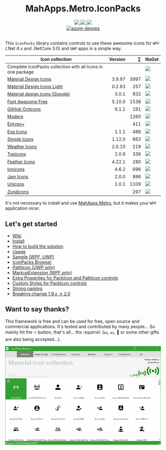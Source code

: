 <div align="center">

  <h1>MahApps.Metro.IconPacks</h1>
  <a href="https://gitter.im/MahApps/MahApps.Metro.IconPacks">
	<img src="https://img.shields.io/badge/Gitter-Join%20Chat-green.svg?style=flat-square">
  </a>
  <a href="https://twitter.com/punker76">
	<img src="https://img.shields.io/badge/twitter-%40punker76-55acee.svg?style=flat-square">
  </a>
  <a href="https://github.com/MahApps/MahApps.Metro.IconPacks/releases">
	<img src="https://img.shields.io/github/release/MahApps/MahApps.Metro.IconPacks.svg?style=flat-square">
  </a>
  <br />
<!-- <a href="https://ci.appveyor.com/project/punker76/mahapps-metro-iconpacks/branch/master">
	<img alt="appveyor-master" src="https://img.shields.io/appveyor/ci/punker76/mahapps-metro-iconpacks/master.svg?logo=appveyor&style=flat-square&label=master">
  </a>
  <a href="https://ci.appveyor.com/project/punker76/mahapps-metro-iconpacks/branch/dev">-->
	<!--<img alt="appveyor-dev" src="https://img.shields.io/appveyor/ci/punker76/mahapps-metro-iconpacks/dev.svg?style=flat-square&&label=dev">-->
 <!-- </a>-->
  <a href="https://dev.azure.com/mahapps/MahApps.Metro.IconPacks/_build?definitionId=3">
  <img alt="azure-devops" src="https://img.shields.io/azure-devops/build/mahapps/6896073b-203e-45a5-892e-45600b9fe5ae/3.svg?logo=azure-devops&style=flat-square&label=dev">
  </a>
  <br />
  <br />

</div>

This `IconPacks` library contains controls to use these awesome icons for `WPF` (.Net 4.x and .NetCore 3.0) and `UWP` apps in a simple way.

| Icon collection | Version | &#8721; | NuGet |
|---|--:|--:|:--|
| Complete IconPacks collection with all Icons in one package | | | <a href="https://www.nuget.org/packages/MahApps.Metro.IconPacks/"><img src="https://img.shields.io/nuget/dt/MahApps.Metro.IconPacks.svg?style=flat-square&&label=IconPacks"></a> |
| [Material Design Icons](https://materialdesignicons.com/) | 3.9.97 | 3997 | <a href="https://www.nuget.org/packages/MahApps.Metro.IconPacks.Material/"><img src="https://img.shields.io/nuget/dt/MahApps.Metro.IconPacks.Material.svg?style=flat-square&&label=Material"></a> |
| [Material Design Icons Light](https://github.com/Templarian/MaterialDesignLight) | 0.2.63 | 257 | <a href="https://www.nuget.org/packages/MahApps.Metro.IconPacks.MaterialLight/"><img src="https://img.shields.io/nuget/dt/MahApps.Metro.IconPacks.MaterialLight.svg?style=flat-square&&label=MaterialLight"></a> |
| [Material design icons (Google)](https://github.com/google/material-design-icons) | 3.0.1 | 932 | <a href="https://www.nuget.org/packages/MahApps.Metro.IconPacks.MaterialDesign/"><img src="https://img.shields.io/nuget/dt/MahApps.Metro.IconPacks.MaterialDesign.svg?style=flat-square&&label=MaterialDesign"></a> |
| [Font Awesome Free](https://fontawesome.com/) | 5.10.0 | 1538 | <a href="https://www.nuget.org/packages/MahApps.Metro.IconPacks.FontAwesome/"><img src="https://img.shields.io/nuget/dt/MahApps.Metro.IconPacks.FontAwesome.svg?style=flat-square&&label=FontAwesome"></a> |
| [GitHub Octicons](https://octicons.github.com/) | 9.1.1 | 191 | <a href="https://www.nuget.org/packages/MahApps.Metro.IconPacks.Octicons/"><img src="https://img.shields.io/nuget/dt/MahApps.Metro.IconPacks.Octicons.svg?style=flat-square&&label=Octicons"></a> |
| [Modern](http://modernuiicons.com/) | | 1260 | <a href="https://www.nuget.org/packages/MahApps.Metro.IconPacks.Modern/"><img src="https://img.shields.io/nuget/dt/MahApps.Metro.IconPacks.Modern.svg?style=flat-square&&label=Modern"></a> |
| [Entypo+](http://www.entypo.com/) | | 411 | <a href="https://www.nuget.org/packages/MahApps.Metro.IconPacks.Entypo/"><img src="https://img.shields.io/nuget/dt/MahApps.Metro.IconPacks.Entypo.svg?style=flat-square&&label=Entypo"></a> |
| [Eva Icons](https://github.com/akveo/eva-icons) | 1.1.1 | 488 | <a href="https://www.nuget.org/packages/MahApps.Metro.IconPacks.EvaIcons/"><img src="https://img.shields.io/nuget/dt/MahApps.Metro.IconPacks.EvaIcons.svg?style=flat-square&&label=EvaIcons"></a> |
| [Simple Icons](https://simpleicons.org/) | 1.12.0 | 663 | <a href="https://www.nuget.org/packages/MahApps.Metro.IconPacks.SimpleIcons/"><img src="https://img.shields.io/nuget/dt/MahApps.Metro.IconPacks.SimpleIcons.svg?style=flat-square&&label=SimpleIcons"></a> |
| [Weather Icons](http://weathericons.io) | 2.0.10 | 219 | <a href="https://www.nuget.org/packages/MahApps.Metro.IconPacks.WeatherIcons/"><img src="https://img.shields.io/nuget/dt/MahApps.Metro.IconPacks.WeatherIcons.svg?style=flat-square&&label=WeatherIcons"></a> |
| [Typicons](https://www.s-ings.com/typicons/) | 2.0.9 | 336 | <a href="https://www.nuget.org/packages/MahApps.Metro.IconPacks.Typicons/"><img src="https://img.shields.io/nuget/dt/MahApps.Metro.IconPacks.Typicons.svg?style=flat-square&&label=Typicons"></a> |
| [Feather Icons](https://github.com/feathericons/feather) | 4.22.1 | 280 | <a href="https://www.nuget.org/packages/MahApps.Metro.IconPacks.FeatherIcons/"><img src="https://img.shields.io/nuget/dt/MahApps.Metro.IconPacks.FeatherIcons.svg?style=flat-square&&label=FeatherIcons"></a> |
| [Ionicons](https://ionicons.com/) | 4.6.2 | 696 | <a href="https://www.nuget.org/packages/MahApps.Metro.IconPacks.Ionicons/"><img src="https://img.shields.io/nuget/dt/MahApps.Metro.IconPacks.Ionicons.svg?style=flat-square&&label=Ionicons"></a> |
| [Jam Icons](https://github.com/michaelampr/jam) | 2.0.0 | 896 | <a href="https://www.nuget.org/packages/MahApps.Metro.IconPacks.JamIcons/"><img src="https://img.shields.io/nuget/dt/MahApps.Metro.IconPacks.JamIcons.svg?style=flat-square&&label=JamIcons"></a> |
| [Unicons](https://github.com/Iconscout/unicons) | 1.0.1 | 1109 | <a href="https://www.nuget.org/packages/MahApps.Metro.IconPacks.Unicons/"><img src="https://img.shields.io/nuget/dt/MahApps.Metro.IconPacks.Unicons.svg?style=flat-square&&label=Unicons"></a> |
| [Zondicons](https://www.zondicons.com) | | 297 | <a href="https://www.nuget.org/packages/MahApps.Metro.IconPacks.Zondicons/"><img src="https://img.shields.io/nuget/dt/MahApps.Metro.IconPacks.Zondicons.svg?style=flat-square&&label=Zondicons"></a> |

It's not necessary to install and use [MahApps.Metro](https://github.com/MahApps/MahApps.Metro), but it makes your `WPF` application nicer.

## Let's get started

- [Wiki](../../wiki)
- [Install](../../wiki/Install)
- [How to build the solution](../../wiki/How-to-build-the-solution)
- [Usage](../../wiki/Usage)
- [Sample (WPF, UWP)](../../wiki/Sample-(WPF,-UWP))
- [IconPacks Browser](../../wiki/IconPacks-Browser)
- [PathIcon (UWP only)](../../wiki/PathIcon-(UWP-only))
- [MarkupExtension (WPF only)](../../wiki/MarkupExtension-(WPF-only))
- [Extra Properties for PackIcon and PathIcon controls](../../wiki/Extra-Properties-for-PackIcon-and-PathIcon-controls)
- [Custom Styles for PackIcon controls](../../wiki/Custom-Styles-for-PackIcon-controls)
- [Strong naming](../../wiki/Strong-naming)
- [Breaking change 1.9.x -> 2.0](../../wiki/Breaking-change-1.9.x----2.0)

## Want to say thanks?

This framework is free and can be used for free, open source and commercial applications. It's tested and contributed by many people... So mainly hit the :star: button, that's all... thx :squirrel: (:dollar:, :euro:, :beer: or some other gifts are also being accepted...).

![iconbrowserfinal](./resources/iconpacks_latest.gif)
